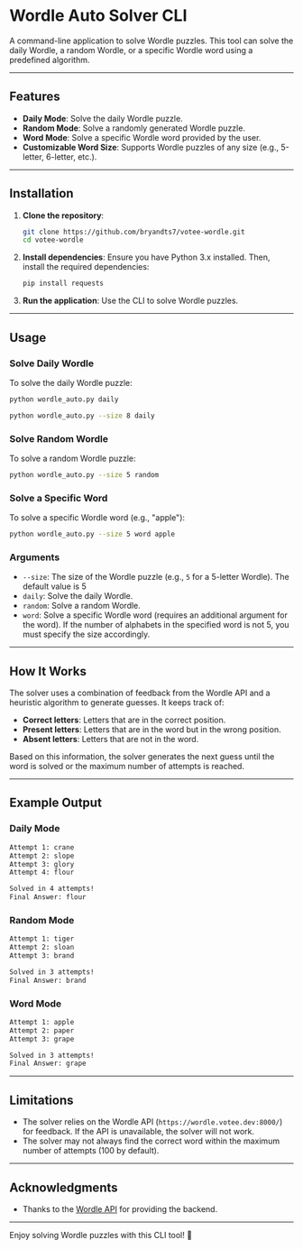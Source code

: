 # Wordle Auto Solver CLI

A command-line application to solve Wordle puzzles. This tool can solve the daily Wordle, a random Wordle, or a specific Wordle word using a predefined algorithm.

---

## Features

- **Daily Mode**: Solve the daily Wordle puzzle.
- **Random Mode**: Solve a randomly generated Wordle puzzle.
- **Word Mode**: Solve a specific Wordle word provided by the user.
- **Customizable Word Size**: Supports Wordle puzzles of any size (e.g., 5-letter, 6-letter, etc.).

---

## Installation

1. **Clone the repository**:
   ```bash
   git clone https://github.com/bryandts7/votee-wordle.git
   cd votee-wordle
   ```

2. **Install dependencies**:
   Ensure you have Python 3.x installed. Then, install the required dependencies:
   ```bash
   pip install requests
   ```

3. **Run the application**:
   Use the CLI to solve Wordle puzzles.

---

## Usage

### Solve Daily Wordle
To solve the daily Wordle puzzle:

```bash
python wordle_auto.py daily
```

```bash
python wordle_auto.py --size 8 daily
```

### Solve Random Wordle
To solve a random Wordle puzzle:
```bash
python wordle_auto.py --size 5 random
```

### Solve a Specific Word
To solve a specific Wordle word (e.g., "apple"):
```bash
python wordle_auto.py --size 5 word apple
```

### Arguments
- `--size`: The size of the Wordle puzzle (e.g., `5` for a 5-letter Wordle). The default value is 5
- `daily`: Solve the daily Wordle.
- `random`: Solve a random Wordle.
- `word`: Solve a specific Wordle word (requires an additional argument for the word). If the number of alphabets in the specified word is not 5, you must specify the size accordingly.

---

## How It Works

The solver uses a combination of feedback from the Wordle API and a heuristic algorithm to generate guesses. It keeps track of:
- **Correct letters**: Letters that are in the correct position.
- **Present letters**: Letters that are in the word but in the wrong position.
- **Absent letters**: Letters that are not in the word.

Based on this information, the solver generates the next guess until the word is solved or the maximum number of attempts is reached.

---

## Example Output

### Daily Mode
```bash
Attempt 1: crane
Attempt 2: slope
Attempt 3: glory
Attempt 4: flour

Solved in 4 attempts!
Final Answer: flour
```

### Random Mode
```bash
Attempt 1: tiger
Attempt 2: sloan
Attempt 3: brand

Solved in 3 attempts!
Final Answer: brand
```

### Word Mode
```bash
Attempt 1: apple
Attempt 2: paper
Attempt 3: grape

Solved in 3 attempts!
Final Answer: grape
```

---

## Limitations
- The solver relies on the Wordle API (`https://wordle.votee.dev:8000/`) for feedback. If the API is unavailable, the solver will not work.
- The solver may not always find the correct word within the maximum number of attempts (100 by default).

---

## Acknowledgments

- Thanks to the [Wordle API](https://wordle.votee.dev:8000/) for providing the backend.

---

Enjoy solving Wordle puzzles with this CLI tool! 🎉

